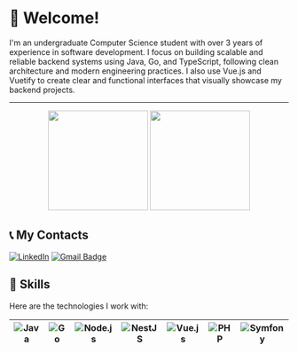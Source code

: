 # 👋 Welcome!

I'm an undergraduate Computer Science student with over 3 years of experience in software development.
I focus on building scalable and reliable backend systems using Java, Go, and TypeScript, following clean architecture and modern engineering practices.
I also use Vue.js and Vuetify to create clear and functional interfaces that visually showcase my backend projects.

---

<p align="center">
  <img height="180em" src="https://github-readme-stats.vercel.app/api/top-langs/?username=Miguel-Pezzini&layout=compact&hide=c%2B%2B,c&theme=radical"/>
  <img height="180em" src="https://github-readme-stats.vercel.app/api?username=Miguel-Pezzini&show_icons=true&theme=radical"/>
</p>

## 📞 My Contacts

[![LinkedIn](https://img.shields.io/badge/-LinkedIn-0077B5?style=flat&logo=linkedin&logoColor=white)](https://www.linkedin.com/in/miguel-pezzini-k%C3%BChr-b36605301/)
[![Gmail Badge](https://img.shields.io/badge/-miguel@gmail.com.com-D14836?style=flat&logo=gmail&logoColor=white)](mailto:miguel@example.com)

## 🚀 Skills


Here are the technologies I work with:

| ![Java](https://img.shields.io/badge/-Java-007396?style=flat&logo=java&logoColor=white) | ![Go](https://img.shields.io/badge/-Go-00ADD8?style=flat&logo=go&logoColor=white) | ![Node.js](https://img.shields.io/badge/-Node.js-339933?style=flat&logo=node.js&logoColor=white) | ![NestJS](https://img.shields.io/badge/-NestJS-E0234E?style=flat&logo=nestjs&logoColor=white) | ![Vue.js](https://img.shields.io/badge/-Vue.js-4FC08D?style=flat&logo=vue.js&logoColor=white) | ![PHP](https://img.shields.io/badge/-PHP-777BB4?style=flat&logo=php&logoColor=white) | ![Symfony](https://img.shields.io/badge/-Symfony-000000?style=flat&logo=symfony&logoColor=white) |
|---|---|---|---|---|---|---|

